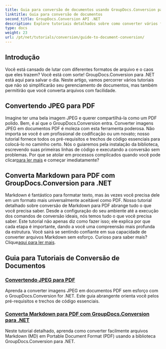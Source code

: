 ```yaml
---
title: Guia para conversão de documentos usando GroupDocs.Conversion para .NET
linktitle: Guia para conversão de documentos
second_title: GroupDocs.Conversion API .NET
description: Explore tutoriais detalhados sobre como converter vários formatos de documentos usando o GroupDocs.Conversion para .NET e simplifique seu processo de gerenciamento de arquivos.
type: docs
weight: 23
url: /pt/net/tutorials/conversion/guide-to-document-conversion/
---
```

## Introdução

Você está cansado de lutar com diferentes formatos de arquivo e o caos que eles trazem? Você está com sorte! GroupDocs.Conversion para .NET está aqui para salvar o dia. Neste artigo, vamos percorrer vários tutoriais que não só simplificarão seu gerenciamento de documentos, mas também permitirão que você converta arquivos com facilidade.

## Convertendo JPEG para PDF

 Imagine ter uma bela imagem JPEG e querer compartilhá-la como um PDF polido. Bem, é aí que o GroupDocs.Conversion entra. Converter imagens JPEG em documentos PDF é moleza com esta ferramenta poderosa. Não importa se você é um profissional de codificação ou um novato; nosso tutorial fornece todos os pré-requisitos e trechos de código essenciais para colocá-lo no caminho certo. Nós o guiaremos pela instalação da biblioteca, escrevendo suas primeiras linhas de código e executando a conversão sem problemas. Por que se atolar em processos complicados quando você pode clicar[para ler mais](./converting-jpeg-to-pdf/) e começar imediatamente?

## Converta Markdown para PDF com GroupDocs.Conversion para .NET

Markdown é fantástico para formatar texto, mas às vezes você precisa dele em um formato mais universalmente aceitável como PDF. Nosso tutorial detalhado sobre conversão de Markdown para PDF abrange tudo o que você precisa saber. Desde a configuração do seu ambiente até a execução dos comandos de conversão ideais, nós temos tudo o que você precisa saber. Este tutorial não apenas diz como fazer isso; ele explica por que cada etapa é importante, dando a você uma compreensão mais profunda da estrutura. Você sairá se sentindo confiante em sua capacidade de converter arquivos Markdown sem esforço. Curioso para saber mais? Clique[aqui para ler mais](./convert-markdown-to-pdf/).

## Guia para Tutoriais de Conversão de Documentos
### [Convertendo JPEG para PDF](./converting-jpeg-to-pdf/)
Aprenda a converter imagens JPEG em documentos PDF sem esforço com o GroupDocs.Conversion for .NET. Este guia abrangente orienta você pelos pré-requisitos e trechos de código essenciais.
### [Converta Markdown para PDF com GroupDocs.Conversion para .NET](./convert-markdown-to-pdf/)
Neste tutorial detalhado, aprenda como converter facilmente arquivos Markdown (MD) em Portable Document Format (PDF) usando a biblioteca GroupDocs.Conversion para .NET.